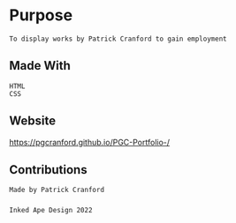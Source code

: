 # Purpose

    To display works by Patrick Cranford to gain employment

## Made With

    HTML
    CSS

## Website 

https://pgcranford.github.io/PGC-Portfolio-/

## Contributions

    Made by Patrick Cranford 

###

    Inked Ape Design 2022



